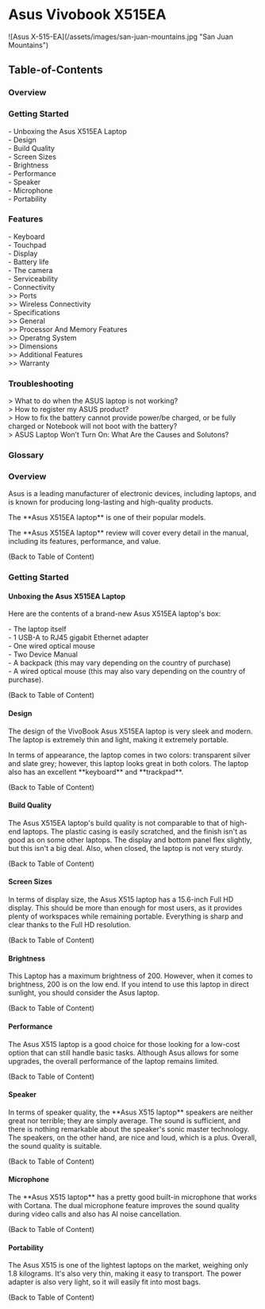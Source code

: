 <h1> Asus Vivobook X515EA </h1>
![Asus X-515-EA](/assets/images/san-juan-mountains.jpg "San Juan Mountains")
<h2> Table-of-Contents </h2>
<h3>Overview </h3>
<h3>Getting Started </h3>
- Unboxing the Asus X515EA Laptop<br> 
- Design<br>
- Build Quality<br>
- Screen Sizes<br>
- Brightness<br>
- Performance<br>
- Speaker<br>
- Microphone<br>
- Portability<br>
<h3>Features </h3>
- Keyboard<br>
- Touchpad<br>
- Display<br>
- Battery life<br>
- The camera<br>
- Serviceability<br>
- Connectivity<br>
>> Ports<br>
>> Wireless Connectivity<br>
- Specifications<br>
>> General<br>
>> Processor And Memory Features<br>
>> Operatng System<br>
>> Dimensions<br>
>> Additional Features<br>
>> Warranty<br>
<h3>Troubleshooting </h3>
> What to do when the ASUS laptop is not working?<br>
> How to register my ASUS product?<br>
> How to fix the battery cannot provide power/be charged, or be fully charged or Notebook will not boot with the battery?<br>
> ASUS Laptop Won’t Turn On: What Are the Causes and Solutons?<br>
<h3>Glossary </h3>
<h3>Overview </h3>
<p> Asus is a leading manufacturer of electronic devices, including laptops, and is known for producing
long-lasting and high-quality products. </p>
<p> The **Asus X515EA laptop** is one of their popular models. </p>
<p> The **Asus X515EA laptop** review will cover every detail in the manual, including its features,
performance, and value. </p>
<p> (Back to Table of Content) </p>
<h3>Getting Started </h3>
<h4>Unboxing the Asus X515EA Laptop </h4>
<p>Here are the contents of a brand-new Asus X515EA laptop's box:</p>
- The laptop itself<br>
- 1 USB-A to RJ45 gigabit Ethernet adapter<br>
- One wired optical mouse<br>
- Two Device Manual<br>
- A backpack (this may vary depending on the country of purchase)<br>
- A wired optical mouse (this may also vary depending on the country of purchase).<br>
<p> (Back to Table of Content) </p>
<h4> Design </h4>
<p> The design of the VivoBook Asus X515EA laptop is very sleek and modern. The laptop is
extremely thin and light, making it extremely portable. </p>
<p> In terms of appearance, the laptop comes in two colors: transparent silver and slate grey; however,
this laptop looks great in both colors. The laptop also has an excellent **keyboard** and **trackpad**. </p>
<p> (Back to Table of Content) </p>
<h4> Build Quality </h4>
<p> The Asus X515EA laptop's build quality is not comparable to that of high-end laptops. The plastic
casing is easily scratched, and the finish isn't as good as on some other laptops. The display and
bottom panel flex slightly, but this isn't a big deal. Also, when closed, the laptop is not very sturdy. </p>
<p> (Back to Table of Content) </p>
<h4> Screen Sizes </h4>
<p> In terms of display size, the Asus X515 laptop has a 15.6-inch Full HD display.
This should be more than enough for most users, as it provides plenty of workspaces while remaining
portable. Everything is sharp and clear thanks to the Full HD resolution. </p>
<p> (Back to Table of Content) </p>
<h4> Brightness </h4>
<p>This Laptop has a maximum brightness of 200. However, when it comes to brightness, 200 is on the
low end. If you intend to use this laptop in direct sunlight, you should consider the Asus laptop. </p>
<p> (Back to Table of Content) </p>
<h4> Performance </h4>
<p> The Asus X515 laptop is a good choice for those looking for a low-cost option that can still handle
basic tasks. Although Asus allows for some upgrades, the overall performance of the laptop remains
limited. </p>
<p> (Back to Table of Content) </p>
<h4> Speaker </h4>
<p> In terms of speaker quality, the **Asus X515 laptop** speakers are neither great nor terrible; they are
simply average. The sound is sufficient, and there is nothing remarkable about the speaker's sonic
master technology. The speakers, on the other hand, are nice and loud, which is a plus. Overall, the
sound quality is suitable. </p>
<p> (Back to Table of Content) </p>
<h4> Microphone </h4>
<p> The **Asus X515 laptop** has a pretty good built-in microphone that works with Cortana. The dual
microphone feature improves the sound quality during video calls and also has AI noise cancellation. </p>
<p> (Back to Table of Content) </p>
<h4> Portability </h4>
<p> The Asus X515 is one of the lightest laptops on the market, weighing only 1.8 kilograms. It's also
very thin, making it easy to transport. The power adapter is also very light, so it will easily fit into
most bags. </p>
<p> (Back to Table of Content) </p>
